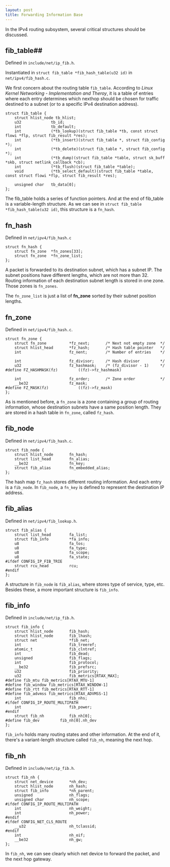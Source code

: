 ```yaml
---
layout: post
title: Forwarding Information Base
---
```


In the IPv4 routing subsystem, several critical structures should be discussed.

## fib_table##

Defined in `include/net/ip_fib.h`.

Instantiated in `struct fib_table *fib_hash_table(u32 id)` in `net/ipv4/fib_hash.c`.

We first concern about the routing table `fib_table`. According to *Linux Kernel Networking - Implementation and Theroy*, it is a table of entries where each entry determines which nexthop should be chosen for traffic destined to a subnet (or to a specific IPv4 destination address).

	struct fib_table {	
		struct hlist_node tb_hlist;
		u32             tb_id;
		int             tb_default;
		int             (*tb_lookup)(struct fib_table *tb, const struct flowi *flp, struct fib_result *res);
		int             (*tb_insert)(struct fib_table *, struct fib_config *);
		int             (*tb_delete)(struct fib_table *, struct fib_config *);
		int             (*tb_dump)(struct fib_table *table, struct sk_buff *skb, struct netlink_callback *cb);
		int             (*tb_flush)(struct fib_table *table);
		void            (*tb_select_default)(struct fib_table *table, const struct flowi *flp, struct fib_result *res);
		
		unsigned char   tb_data[0];
	};

 The fib_table holds a series of function pointers. And at the end of fib_table is a variable-length structure. As we can see in `struct fib_table *fib_hash_table(u32 id)`, this structure is a `fn_hash`.

## fn_hash ##

Defined in `net/ipv4/fib_hash.c`

	struct fn_hash {
		struct fn_zone  *fn_zones[33];
		struct fn_zone  *fn_zone_list;
	};

A packet is forwarded to its destination subnet, which has a subnet IP. The subnet positions have different lengths, which are not more than 32. Routing information of each destination subnet length is stored in one zone. Those zones is `fn_zones`.

The `fn_zone_list` is just a list of **fn_zone** sorted by their subnet position lengths.

## fn_zone ##

Defined in `net/ipv4/fib_hash.c`.

	struct fn_zone {
		struct fn_zone          *fz_next;       /* Next not empty zone  */
		struct hlist_head       *fz_hash;       /* Hash table pointer   */
		int                     fz_nent;        /* Number of entries    */
		
		int                     fz_divisor;     /* Hash divisor         */
		u32                     fz_hashmask;    /* (fz_divisor - 1)     */
	#define FZ_HASHMASK(fz)         ((fz)->fz_hashmask)
		
		int                     fz_order;       /* Zone order           */
		__be32                  fz_mask;
	#define FZ_MASK(fz)             ((fz)->fz_mask)
	};

As is mentioned before, a `fn_zone` is a zone containing a group of routing information, whose destination subnets have a same position length. They are stored in a hash table in `fn_zone`, called `fz_hash`.

## fib_node ##

Defined in `net/ipv4/fib_hash.c`.

	struct fib_node {
		struct hlist_node       fn_hash;
		struct list_head        fn_alias;
		__be32                  fn_key;
		struct fib_alias        fn_embedded_alias;
	};

The hash map `fz_hash` stores different routing information. And each entry is a `fib_node`. In `fib_node`, a `fn_key` is defined to represent the destination IP address.

## fib_alias ##

Defined in `net/ipv4/fib_lookup.h`.

	struct fib_alias {
		struct list_head        fa_list;
		struct fib_info         *fa_info;
		u8                      fa_tos;
		u8                      fa_type;
		u8                      fa_scope;
		u8                      fa_state;
	#ifdef CONFIG_IP_FIB_TRIE
		struct rcu_head         rcu;
	#endif
	};

A structure in `fib_node` is `fib_alias`, where stores type of service, type, etc. Besides these, a more important structure is `fib_info`.

## fib_info ##

Defined in `include/net/ip_fib.h`.

	struct fib_info {
		struct hlist_node       fib_hash;
		struct hlist_node       fib_lhash;
		struct net              *fib_net;
		int                     fib_treeref;
		atomic_t                fib_clntref;
		int                     fib_dead;
		unsigned                fib_flags;
		int                     fib_protocol;
		__be32                  fib_prefsrc;
		u32                     fib_priority;
		u32                     fib_metrics[RTAX_MAX];
	#define fib_mtu fib_metrics[RTAX_MTU-1]
	#define fib_window fib_metrics[RTAX_WINDOW-1]
	#define fib_rtt fib_metrics[RTAX_RTT-1]
	#define fib_advmss fib_metrics[RTAX_ADVMSS-1]
		int                     fib_nhs;
	#ifdef CONFIG_IP_ROUTE_MULTIPATH
		int                     fib_power;
	#endif
		struct fib_nh           fib_nh[0];
	#define fib_dev         fib_nh[0].nh_dev
	};

`fib_info` holds many routing states and other information. At the end of it, there's a variant-length structure called `fib_nh`, meaning the next hop.

## fib_nh ##

Defined in `include/net/ip_fib.h`.

	struct fib_nh {
		struct net_device       *nh_dev;
		struct hlist_node       nh_hash;
		struct fib_info         *nh_parent;
		unsigned                nh_flags;
		unsigned char           nh_scope;
	#ifdef CONFIG_IP_ROUTE_MULTIPATH
		int                     nh_weight;
		int                     nh_power;
	#endif
	#ifdef CONFIG_NET_CLS_ROUTE
		__u32                   nh_tclassid;
	#endif
		int                     nh_oif;
		__be32                  nh_gw;
	};

In `fib_nh`, we can see clearly which net device to forward the packet, and the next hop gateway.

